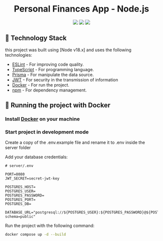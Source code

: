 <h1 align="center">Personal Finances App - Node.js</h1>

<p align="center">
  <img src="https://img.shields.io/static/v1?label=node&message=18.12.0&color=7159c1&style=plastic" />  
  <img src="https://img.shields.io/static/v1?label=npm&message=8.19.2&color=7159c1&style=plastic" />  
  <img src="https://img.shields.io/static/v1?label=license&message=MIT&color=00e200&style=plastic" />
</p>

## :wrench: Technology Stack

this project was built using [Node v18.x] and uses the following technologies:

- [ESLint](https://eslint.org/) - For improving code quality.
- [TypeScript](https://www.typescriptlang.org/) - For programming language.
- [Prisma](https://www.prisma.io/) - For manipulate the data source.
- [JWT](https://jwt.io/) - For security in the transmission of information
- [Docker](https://www.docker.com/) - For run the project.
- [npm](https://www.npmjs.com/) - For dependency management.

## :rocket: Running the project with Docker

### Install [Docker](https://docs.docker.com/get-docker/) on your machine

### Start project in development mode

Create a copy of the .env.example file and rename it to .env inside the server folder

Add your database credentials:
```
# server/.env

PORT=8080
JWT_SECRET=secret-jwt-key

POSTGRES_HOST=
POSTGRES_USER=
POSTGRES_PASSWORD=
POSTGRES_PORT=
POSTGRES_DB=

DATABASE_URL="postgresql://${POSTGRES_USER}:${POSTGRES_PASSWORD}@${POSTGRES_HOST}:${POSTGRES_PORT}/${POSTGRES_DB}?schema=public"

```

Run the project with the following command:

```bash
docker compose up -d --build

```
